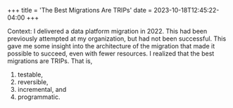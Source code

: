 +++
title = 'The Best Migrations Are TRIPs'
date = 2023-10-18T12:45:22-04:00
+++

Context: I delivered a data platform migration in 2022. This had been previously attempted at my organization, but had not been successful. This gave me some insight into the architecture of the migration that made it possible to succeed, even with fewer resources. I realized that the best migrations are TRIPs. That is,

1. testable,
2. reversible,
3. incremental, and
4. programmatic.

